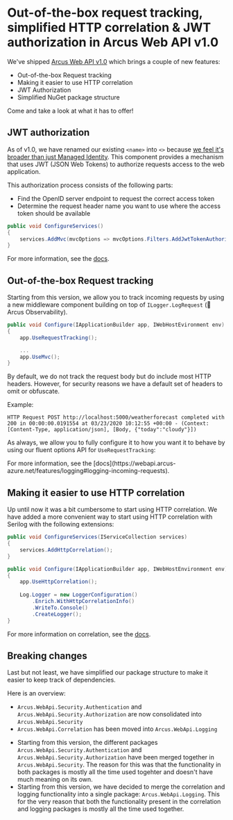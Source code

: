 # Out-of-the-box request tracking, simplified HTTP correlation & JWT authorization in Arcus Web API v1.0

We've shipped [Arcus Web API v1.0](https://github.com/arcus-azure/arcus.webapi/releases/tag/v1.0.1) which brings a couple of new features:
- Out-of-the-box Request tracking
- Making it easier to use HTTP correlation
- JWT Authorization
- Simplified NuGet package structure

Come and take a look at what it has to offer!

## JWT authorization

As of v1.0, we have renamed our existing `<name>` into `<>` because [we feel it's broader than just Managed Identity](https://github.com/arcus-azure/arcus.webapi/issues/149).
This component provides a mechanism that uses JWT (JSON Web Tokens) to authorize requests access to the web application.

This authorization process consists of the following parts:
* Find the OpenID server endpoint to request the correct access token
* Determine the request header name you want to use where the access token should be available

```csharp
public void ConfigureServices()
{
    services.AddMvc(mvcOptions => mvcOptions.Filters.AddJwtTokenAuthorization());
}
```

For more information, see the [docs](https://webapi.arcus-azure.net/features/security/auth/jwt).

## Out-of-the-box Request tracking

Starting from this version, we allow you to track incoming requests by using a new middleware component building on top of `ILogger.LogRequest` (👋 Arcus Observability).

```csharp
public void Configure(IApplicationBuilder app, IWebHostEvironment env)
{
    app.UseRequestTracking();

    ...
    app.UseMvc();
}
```

By default, we do not track the request body but do include most HTTP headers. However, for security reasons we have a default set of headers to omit or obfuscate.

Example:

`HTTP Request POST http://localhost:5000/weatherforecast completed with 200 in 00:00:00.0191554 at 03/23/2020 10:12:55 +00:00 - (Context: [Content-Type, application/json], [Body, {"today":"cloudy"}])`

As always, we allow you to fully configure it to how you want it to behave by using our fluent options API for `UseRequestTracking`:

<example>
For more information, see the [docs](https://webapi.arcus-azure.net/features/logging#logging-incoming-requests).

## Making it easier to use HTTP correlation

Up until now it was a bit cumbersome to start using HTTP correlation. We have added a more convenient way to start using HTTP correlation with Serilog with the following extensions:

```csharp
public void ConfigureServices(IServiceCollection services)
{
    services.AddHttpCorrelation();
}

public void Configure(IApplicationBuilder app, IWebHostEnvironment env)
{
    app.UseHttpCorrelation();
    
    Log.Logger = new LoggerConfiguration()
        .Enrich.WithHttpCorrelationInfo()
        .WriteTo.Console()
        .CreateLogger();
}
```

For more information on correlation, see the [docs](https://webapi.arcus-azure.net/features/correlation).

## Breaking changes

Last but not least, we have simplified our package structure to make it easier to keep track of dependencies.

Here is an overview:
- `Arcus.WebApi.Security.Authentication` and `Arcus.WebApi.Security.Authorization` are now consolidated into `Arcus.WebApi.Security`
- `Arcus.WebApi.Correlation` has been moved into `Arcus.WebApi.Logging`
* Starting from this version, the different packages `Arcus.WebApi.Security.Authentication` and `Arcus.WebApi.Security.Authorization` have been merged together in `Arcus.WebApi.Security`.
The reason for this was that the functionality in both packages is mostly all the time used togehter and doesn't have much meaning on its own.
* Starting from this version, we have decided to merge the correlation and logging functionality into a single package: `Arcus.WebApi.Logging`.
This for the very reason that both the functionality present in the correlation and logging packages is mostly all the time used together.
